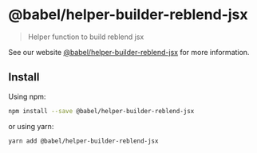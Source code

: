 # @babel/helper-builder-reblend-jsx

> Helper function to build reblend jsx

See our website [@babel/helper-builder-reblend-jsx](https://babeljs.io/docs/babel-helper-builder-reblend-jsx) for more information.

## Install

Using npm:

```sh
npm install --save @babel/helper-builder-reblend-jsx
```

or using yarn:

```sh
yarn add @babel/helper-builder-reblend-jsx
```
